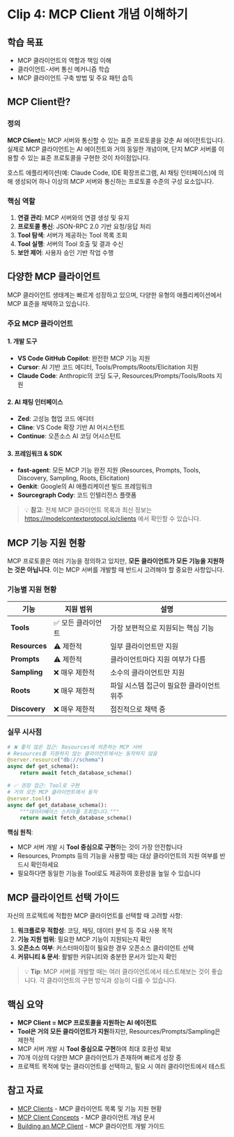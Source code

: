 # Clip 4: MCP Client 개념 이해하기

## 학습 목표
- MCP 클라이언트의 역할과 책임 이해
- 클라이언트-서버 통신 메커니즘 학습
- MCP 클라이언트 구축 방법 및 주요 패턴 습득

## MCP Client란?

### 정의

**MCP Client**는 MCP 서버와 통신할 수 있는 표준 프로토콜을 갖춘 AI 에이전트입니다. 실제로 MCP 클라이언트는 AI 에이전트와 거의 동일한 개념이며, 단지 MCP 서버를 이용할 수 있는 표준 프로토콜을 구현한 것이 차이점입니다.

호스트 애플리케이션(예: Claude Code, IDE 확장프로그램, AI 채팅 인터페이스)에 의해 생성되어 하나 이상의 MCP 서버와 통신하는 프로토콜 수준의 구성 요소입니다.

### 핵심 역할

1. **연결 관리**: MCP 서버와의 연결 생성 및 유지
2. **프로토콜 통신**: JSON-RPC 2.0 기반 요청/응답 처리
3. **Tool 탐색**: 서버가 제공하는 Tool 목록 조회
4. **Tool 실행**: 서버의 Tool 호출 및 결과 수신
5. **보안 제어**: 사용자 승인 기반 작업 수행

## 다양한 MCP 클라이언트

MCP 클라이언트 생태계는 빠르게 성장하고 있으며, 다양한 유형의 애플리케이션에서 MCP 표준을 채택하고 있습니다.

### 주요 MCP 클라이언트

#### 1. 개발 도구
- **VS Code GitHub Copilot**: 완전한 MCP 기능 지원
- **Cursor**: AI 기반 코드 에디터, Tools/Prompts/Roots/Elicitation 지원
- **Claude Code**: Anthropic의 코딩 도구, Resources/Prompts/Tools/Roots 지원

#### 2. AI 채팅 인터페이스
- **Zed**: 고성능 협업 코드 에디터
- **Cline**: VS Code 확장 기반 AI 어시스턴트
- **Continue**: 오픈소스 AI 코딩 어시스턴트

#### 3. 프레임워크 & SDK
- **fast-agent**: 모든 MCP 기능 완전 지원 (Resources, Prompts, Tools, Discovery, Sampling, Roots, Elicitation)
- **Genkit**: Google의 AI 애플리케이션 빌드 프레임워크
- **Sourcegraph Cody**: 코드 인텔리전스 플랫폼

> 💡 **참고**: 전체 MCP 클라이언트 목록과 최신 정보는 https://modelcontextprotocol.io/clients 에서 확인할 수 있습니다.

## MCP 기능 지원 현황

MCP 프로토콜은 여러 기능을 정의하고 있지만, **모든 클라이언트가 모든 기능을 지원하는 것은 아닙니다**. 이는 MCP 서버를 개발할 때 반드시 고려해야 할 중요한 사항입니다.

### 기능별 지원 현황

| 기능 | 지원 범위 | 설명 |
|------|-----------|------|
| **Tools** | ✅ 모든 클라이언트 | 가장 보편적으로 지원되는 핵심 기능 |
| **Resources** | ⚠️ 제한적 | 일부 클라이언트만 지원 |
| **Prompts** | ⚠️ 제한적 | 클라이언트마다 지원 여부가 다름 |
| **Sampling** | ❌ 매우 제한적 | 소수의 클라이언트만 지원 |
| **Roots** | ❌ 매우 제한적 | 파일 시스템 접근이 필요한 클라이언트 위주 |
| **Discovery** | ❌ 매우 제한적 | 점진적으로 채택 중 |

### 실무 시사점

```python
# ❌ 좋지 않은 접근: Resources에 의존하는 MCP 서버
# Resources를 지원하지 않는 클라이언트에서는 동작하지 않음
@server.resource("db://schema")
async def get_schema():
    return await fetch_database_schema()

# ✅ 권장 접근: Tool로 구현
# 거의 모든 MCP 클라이언트에서 동작
@server.tool()
async def get_database_schema():
    """데이터베이스 스키마를 조회합니다."""
    return await fetch_database_schema()
```

**핵심 원칙**:
- MCP 서버 개발 시 **Tool 중심으로 구현**하는 것이 가장 안전합니다
- Resources, Prompts 등의 기능을 사용할 때는 대상 클라이언트의 지원 여부를 반드시 확인하세요
- 필요하다면 동일한 기능을 Tool로도 제공하여 호환성을 높일 수 있습니다

## MCP 클라이언트 선택 가이드

자신의 프로젝트에 적합한 MCP 클라이언트를 선택할 때 고려할 사항:

1. **워크플로우 적합성**: 코딩, 채팅, 데이터 분석 등 주요 사용 목적
2. **기능 지원 범위**: 필요한 MCP 기능이 지원되는지 확인
3. **오픈소스 여부**: 커스터마이징이 필요한 경우 오픈소스 클라이언트 선택
4. **커뮤니티 & 문서**: 활발한 커뮤니티와 충분한 문서가 있는지 확인

> 💡 **Tip**: MCP 서버를 개발할 때는 여러 클라이언트에서 테스트해보는 것이 좋습니다. 각 클라이언트의 구현 방식과 성능이 다를 수 있습니다.

## 핵심 요약

- **MCP Client = MCP 프로토콜을 지원하는 AI 에이전트**
- **Tool은 거의 모든 클라이언트가 지원**하지만, Resources/Prompts/Sampling은 제한적
- MCP 서버 개발 시 **Tool 중심으로 구현**하여 최대 호환성 확보
- 70개 이상의 다양한 MCP 클라이언트가 존재하며 빠르게 성장 중
- 프로젝트 목적에 맞는 클라이언트를 선택하고, 필요 시 여러 클라이언트에서 테스트

## 참고 자료
- [MCP Clients](https://modelcontextprotocol.io/clients) - MCP 클라이언트 목록 및 기능 지원 현황
- [MCP Client Concepts](https://modelcontextprotocol.io/docs/learn/client-concepts) - MCP 클라이언트 개념 문서
- [Building an MCP Client](https://modelcontextprotocol.io/docs/develop/build-client) - MCP 클라이언트 개발 가이드
